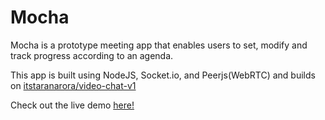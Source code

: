 # Mocha

Mocha is a prototype meeting app that enables users to set, modify and track progress according to an agenda.

This app is built using NodeJS, Socket.io, and Peerjs(WebRTC) and builds on [itstaranarora/video-chat-v1](https://github.com/itstaranarora/video-chat-v1)

Check out the live demo [here!](https://mochavideo.xyz)